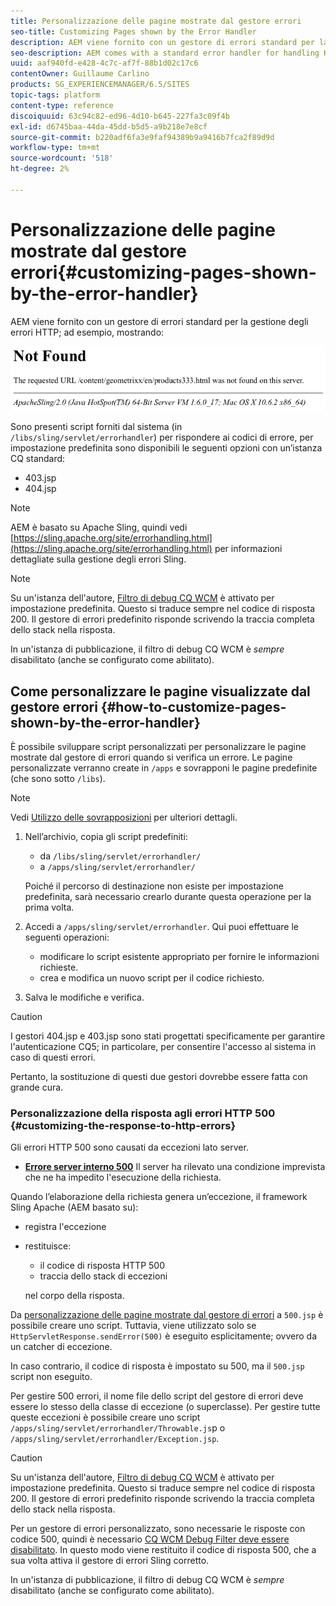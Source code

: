 ```yaml
---
title: Personalizzazione delle pagine mostrate dal gestore errori
seo-title: Customizing Pages shown by the Error Handler
description: AEM viene fornito con un gestore di errori standard per la gestione degli errori HTTP
seo-description: AEM comes with a standard error handler for handling HTTP errors
uuid: aaf940fd-e428-4c7c-af7f-88b1d02c17c6
contentOwner: Guillaume Carlino
products: SG_EXPERIENCEMANAGER/6.5/SITES
topic-tags: platform
content-type: reference
discoiquuid: 63c94c82-ed96-4d10-b645-227fa3c09f4b
exl-id: d6745baa-44da-45dd-b5d5-a9b218e7e8cf
source-git-commit: b220adf6fa3e9faf94389b9a9416b7fca2f89d9d
workflow-type: tm+mt
source-wordcount: '518'
ht-degree: 2%

---
```


# Personalizzazione delle pagine mostrate dal gestore errori{#customizing-pages-shown-by-the-error-handler}

AEM viene fornito con un gestore di errori standard per la gestione degli errori HTTP; ad esempio, mostrando:

![chlimage_1-67](assets/chlimage_1-67a.png)

Sono presenti script forniti dal sistema (in `/libs/sling/servlet/errorhandler`) per rispondere ai codici di errore, per impostazione predefinita sono disponibili le seguenti opzioni con un’istanza CQ standard:

* 403.jsp
* 404.jsp

>[!NOTE]
>
>AEM è basato su Apache Sling, quindi vedi [https://sling.apache.org/site/errorhandling.html](https://sling.apache.org/site/errorhandling.html) per informazioni dettagliate sulla gestione degli errori Sling.

>[!NOTE]
>
>Su un&#39;istanza dell&#39;autore, [Filtro di debug CQ WCM](/help/sites-deploying/osgi-configuration-settings.md) è attivato per impostazione predefinita. Questo si traduce sempre nel codice di risposta 200. Il gestore di errori predefinito risponde scrivendo la traccia completa dello stack nella risposta.
>
>In un&#39;istanza di pubblicazione, il filtro di debug CQ WCM è *sempre* disabilitato (anche se configurato come abilitato).

## Come personalizzare le pagine visualizzate dal gestore errori {#how-to-customize-pages-shown-by-the-error-handler}

È possibile sviluppare script personalizzati per personalizzare le pagine mostrate dal gestore di errori quando si verifica un errore. Le pagine personalizzate verranno create in `/apps` e sovrapponi le pagine predefinite (che sono sotto `/libs`).

>[!NOTE]
>
>Vedi [Utilizzo delle sovrapposizioni](/help/sites-developing/overlays.md) per ulteriori dettagli.

1. Nell’archivio, copia gli script predefiniti:

   * da `/libs/sling/servlet/errorhandler/`
   * a `/apps/sling/servlet/errorhandler/`

   Poiché il percorso di destinazione non esiste per impostazione predefinita, sarà necessario crearlo durante questa operazione per la prima volta.

1. Accedi a `/apps/sling/servlet/errorhandler`. Qui puoi effettuare le seguenti operazioni:

   * modificare lo script esistente appropriato per fornire le informazioni richieste.
   * crea e modifica un nuovo script per il codice richiesto.

1. Salva le modifiche e verifica.

>[!CAUTION]
>
>I gestori 404.jsp e 403.jsp sono stati progettati specificamente per garantire l&#39;autenticazione CQ5; in particolare, per consentire l&#39;accesso al sistema in caso di questi errori.
>
>Pertanto, la sostituzione di questi due gestori dovrebbe essere fatta con grande cura.

### Personalizzazione della risposta agli errori HTTP 500 {#customizing-the-response-to-http-errors}

Gli errori HTTP 500 sono causati da eccezioni lato server.

* **[Errore server interno 500](https://www.w3.org/Protocols/rfc2616/rfc2616-sec10.html)**
Il server ha rilevato una condizione imprevista che ne ha impedito l&#39;esecuzione della richiesta.

Quando l’elaborazione della richiesta genera un’eccezione, il framework Sling Apache (AEM basato su):

* registra l&#39;eccezione
* restituisce:

   * il codice di risposta HTTP 500
   * traccia dello stack di eccezioni

   nel corpo della risposta.

Da [personalizzazione delle pagine mostrate dal gestore di errori](#how-to-customize-pages-shown-by-the-error-handler) a `500.jsp` è possibile creare uno script. Tuttavia, viene utilizzato solo se `HttpServletResponse.sendError(500)` è eseguito esplicitamente; ovvero da un catcher di eccezione.

In caso contrario, il codice di risposta è impostato su 500, ma il `500.jsp` script non eseguito.

Per gestire 500 errori, il nome file dello script del gestore di errori deve essere lo stesso della classe di eccezione (o superclasse). Per gestire tutte queste eccezioni è possibile creare uno script `/apps/sling/servlet/errorhandler/Throwable.js`p o `/apps/sling/servlet/errorhandler/Exception.jsp`.

>[!CAUTION]
>
>Su un&#39;istanza dell&#39;autore, [Filtro di debug CQ WCM](/help/sites-deploying/osgi-configuration-settings.md) è attivato per impostazione predefinita. Questo si traduce sempre nel codice di risposta 200. Il gestore di errori predefinito risponde scrivendo la traccia completa dello stack nella risposta.
>
>Per un gestore di errori personalizzato, sono necessarie le risposte con codice 500, quindi è necessario [CQ WCM Debug Filter deve essere disabilitato](/help/sites-deploying/osgi-configuration-settings.md). In questo modo viene restituito il codice di risposta 500, che a sua volta attiva il gestore di errori Sling corretto.
>
>In un&#39;istanza di pubblicazione, il filtro di debug CQ WCM è *sempre* disabilitato (anche se configurato come abilitato).
